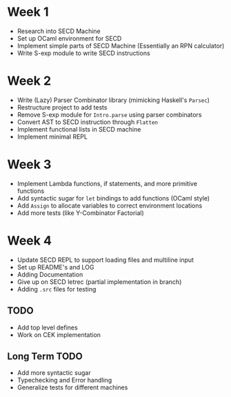 # Week 1

* Research into SECD Machine
* Set up OCaml environment for SECD
* Implement simple parts of SECD Machine (Essentially an RPN calculator)
* Write S-exp module to write SECD instructions

# Week 2

* Write (Lazy) Parser Combinator library (mimicking Haskell's `Parsec`)
* Restructure project to add tests
* Remove S-exp module for `Intro.parse` using parser combinators
* Convert AST to SECD instruction through `Flatten`
* Implement functional lists in SECD machine
* Implement minimal REPL

# Week 3

* Implement Lambda functions, if statements, and more primitive functions
* Add syntactic sugar for `let` bindings to add functions (OCaml style)
* Add `Assign` to allocate variables to correct environment locations
* Add more tests (like Y-Combinator Factorial)

# Week 4

* Update SECD REPL to support loading files and multiline input
* Set up README's and LOG
* Adding Documentation
* Give up on SECD letrec (partial implementation in branch)
* Adding `.src` files for testing

## TODO

* Add top level defines
* Work on CEK implementation

## Long Term TODO

* Add more syntactic sugar
* Typechecking and Error handling
* Generalize tests for different machines
